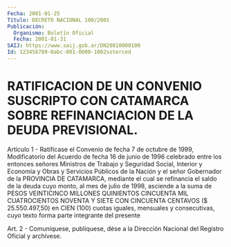 ```yaml
---
Fecha: 2001-01-25
Título: DECRETO NACIONAL 100/2001
Publicación:
  Organismo: Boletín Oficial
  Fecha: 2001-01-31
SAIJ: https://www.saij.gob.ar/DN20010000100
Id: 123456789-0abc-001-0000-1002soterced
---
```

# RATIFICACION DE UN CONVENIO SUSCRIPTO CON CATAMARCA SOBRE REFINANCIACION DE LA DEUDA PREVISIONAL.

<a id="1"></a>
Artículo 1 - Ratifícase el Convenio de fecha 7 de octubre de 1999, Modificatorio  del Acuerdo de fecha 16 de junio de  1996  celebrado entre los entonces señores Ministros de Trabajo y Seguridad Social, Interior y Economía  y Obras y Servicios Públicos de la Nación y el señor Gobernador de la  PROVINCIA DE CATAMARCA, mediante el cual se refinancia el saldo de la  deuda  cuyo  monto,  al  mes de julio de 1998,  asciende a la suma de PESOS VEINTICINCO MILLONES  QUINIENTOS CINCUENTA  MIL CUATROCIENTOS NOVENTA Y SIETE CON CINCUENTA CENTAVOS ($  25.550.497,50)  en  CIEN  (100)  cuotas  iguales,  mensuales  y consecutivas,  cuyo  texto  forma  parte  integrante  del  presente

<a id="2"></a>
Art.  2 - Comuníquese, publíquese, dése a la Dirección Nacional del Registro Oficial y archívese.